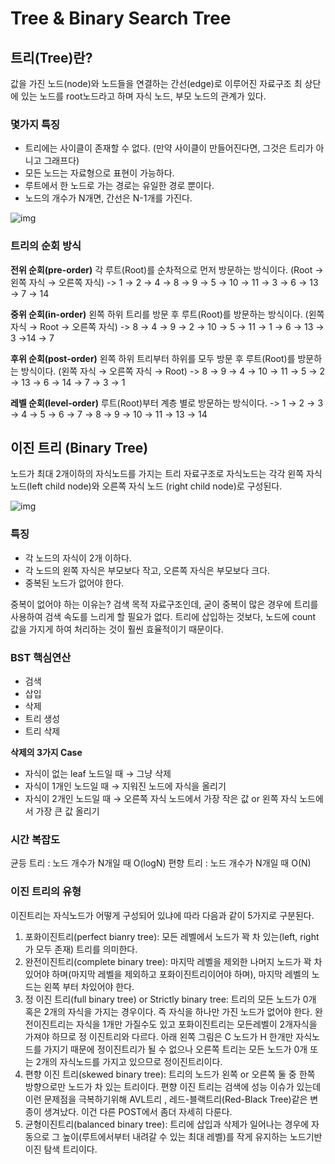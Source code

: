 # Tree & Binary Search Tree
## 트리(Tree)란?
값을 가진 노드(node)와 노드들을 연결하는 간선(edge)로 이루어진 자료구조
최 상단에 있는 노드를 root노드라고 하며 자식 노드, 부모 노드의 관계가 있다.

### 몇가지 특징
- 트리에는 사이클이 존재할 수 없다. (만약 사이클이 만들어진다면, 그것은 트리가 아니고 그래프다)
- 모든 노드는 자료형으로 표현이 가능하다.
- 루트에서 한 노드로 가는 경로는 유일한 경로 뿐이다.
- 노드의 개수가 N개면, 간선은 N-1개를 가진다.

![img](https://www.geeksforgeeks.org/wp-content/uploads/binary-tree-to-DLL.png)

### 트리의 순회 방식
**전위 순회(pre-order)**
각 루트(Root)를 순차적으로 먼저 방문하는 방식이다.
(Root → 왼쪽 자식 → 오른쪽 자식)
-> 1 → 2 → 4 → 8 → 9 → 5 → 10 → 11 → 3 → 6 → 13 → 7 → 14

**중위 순회(in-order)**
왼쪽 하위 트리를 방문 후 루트(Root)를 방문하는 방식이다.
(왼쪽 자식 → Root → 오른쪽 자식)
-> 8 → 4 → 9 → 2 → 10 → 5 → 11 → 1 → 6 → 13 → 3 →14 → 7

**후위 순회(post-order)**
왼쪽 하위 트리부터 하위를 모두 방문 후 루트(Root)를 방문하는 방식이다.
(왼쪽 자식 → 오른쪽 자식 → Root)
-> 8 → 9 → 4 → 10 → 11 → 5 → 2 → 13 → 6 → 14 → 7 → 3 → 1

**레벨 순회(level-order)**
루트(Root)부터 계층 별로 방문하는 방식이다.
-> 1 → 2 → 3 → 4 → 5 → 6 → 7 → 8 → 9 → 10 → 11 → 13 → 14

## 이진 트리 (Binary Tree)
노드가 최대 2개이하의 자식노드를 가지는 트리 자료구조로 자식노드는 각각 왼쪽 자식 노드(left child node)와 오른쪽 자식 노드 (right child node)로 구성된다.

![img](https://img1.daumcdn.net/thumb/R1280x0/?scode=mtistory2&fname=https%3A%2F%2Fblog.kakaocdn.net%2Fdn%2FshKyV%2Fbtqwn8GyiSE%2FKq4MQAmGVkZhhsF3ppDsq0%2Fimg.jpg)

### 특징
- 각 노드의 자식이 2개 이하다.
- 각 노드의 왼쪽 자식은 부모보다 작고, 오른쪽 자식은 부모보다 크다.
- 중복된 노드가 없어야 한다. 

중복이 없어야 하는 이유는?
검색 목적 자료구조인데, 굳이 중복이 많은 경우에 트리를 사용하여 검색 속도를 느리게 할 필요가 없다. 트리에 삽입하는 것보다, 노드에 count 값을 가지게 하여 처리하는 것이 훨씬 효율적이기 때문이다.

### BST 핵심연산
- 검색
- 삽입
- 삭제
- 트리 생성
- 트리 삭제

**삭제의 3가지 Case**
- 자식이 없는 leaf 노드일 때 → 그냥 삭제
- 자식이 1개인 노드일 때 → 지워진 노드에 자식을 올리기
- 자식이 2개인 노드일 때 → 오른쪽 자식 노드에서 가장 작은 값 or 왼쪽 자식 노드에서 가장 큰 값 올리기

### 시간 복잡도
균등 트리 : 노드 개수가 N개일 때 O(logN)
편향 트리 : 노드 개수가 N개일 때 O(N)

### 이진 트리의 유형
이진트리는 자식노드가 어떻게 구성되어 있냐에 따라 다음과 같이 5가지로 구분된다.
1. 포화이진트리(perfect bianry tree): 모든 레벨에서 노드가 꽉 차 있는(left, right 가 모두 존재) 트리를 의미한다. 
2. 완전이진트리(complete binary tree): 마지막 레벨을 제외한 나머지 노드가 꽉 차 있어야 하며(마지막 레벨을 제외하고 포화이진트리이어야 하며), 마지막 레벨의 노드는 왼쪽 부터 차있어야 한다.
3. 정 이진 트리(full binary tree) or  Strictly binary tree: 트리의 모든 노드가 0개 혹은 2개의 자식을 가지는 경우이다. 즉 자식을 하나만 가진 노드가 없어야 한다.  완전이진트리는 자식을 1개만 가질수도 있고 포화이진트리는 모든레벨이 2개자식을 가져야 하므로 정 이진트리와 다르다. 아래 왼쪽 그림은 C 노드가 H 한개만 자식노드를 가지기 때문에 정이진트리가 될 수 없으나 오른쪽 트리는 모든 노드가 0개 또는 2개의 자식노드를 가지고 있으므로 정이진트리이다.
4. 편향 이진 트리(skewed binary tree): 트리의 노드가 왼쪽 or 오른쪽 둘 중 한쪽 방향으로만 노드가 차 있는 트리이다. 편향 이진 트리는 검색에 성능 이슈가 있는데 이런 문제점을 극복하기위해  AVL트리 , 레드-블랙트리(Red-Black Tree)같은 변종이 생겨났다. 이건 다른 POST에서 좀더 자세히 다룬다.
5. 균형이진트리(balanced binary tree): 트리에 삽입과 삭제가 일어나는 경우에 자동으로 그 높이(루트에서부터 내려갈 수 있는 최대 레벨)를 작게 유지하는 노드기반 이진 탐색 트리이다. 